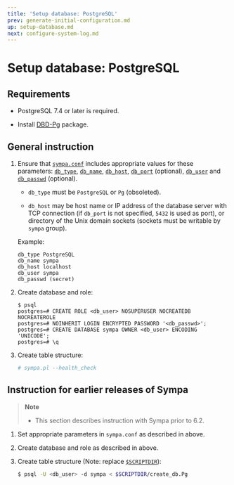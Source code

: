 ```yaml
---
title: 'Setup database: PostgreSQL'
prev: generate-initial-configuration.md
up: setup-database.md
next: configure-system-log.md
---
```


Setup database: PostgreSQL
==========================

Requirements
------------

  * PostgreSQL 7.4 or later is required.

  * Install [DBD-Pg](https://metacpan.org/release/DBD-Pg) package.

General instruction
-------------------

  1. Ensure that [``sympa.conf``](../layout.md#config) includes appropriate
     values for these parameters:
     [``db_type``](/gpldoc/man/sympa_config.5.html#db_type),
     [``db_name``](/gpldoc/man/sympa_config.5.html#db_name),
     [``db_host``](/gpldoc/man/sympa_config.5.html#db_host),
     [``db_port``](/gpldoc/man/sympa_config.5.html#db_port) (optional),
     [``db_user``](/gpldoc/man/sympa_config.5.html#db_user) and
     [``db_passwd``](/gpldoc/man/sympa_config.5.html#db_passwd) (optional).

       * ``db_type`` must be ``PostgreSQL`` or ``Pg`` (obsoleted).

       * ``db_host`` may be host name or IP address of the database server
         with TCP connection (if ``db_port`` is not specified, ``5432`` is
         used as port), or directory of the Unix domain sockets (sockets must
         be writable by ``sympa`` group).

       Example:
       ``` code
       db_type PostgreSQL
       db_name sympa
       db_host localhost
       db_user sympa
       db_passwd (secret)
       ```

  2. Create database and role:
     ```
     $ psql
     postgres=# CREATE ROLE <db_user> NOSUPERUSER NOCREATEDB NOCREATEROLE
     postgres=# NOINHERIT LOGIN ENCRYPTED PASSWORD '<db_passwd>';
     postgres=# CREATE DATABASE sympa OWNER <db_user> ENCODING 'UNICODE';
     postgres=# \q
     ```

  3. Create table structure:
     ``` bash
     # sympa.pl --health_check
     ```

Instruction for earlier releases of Sympa
-----------------------------------------

> **Note**
>
>   * This section describes instruction with Sympa prior to 6.2.

  1. Set appropriate parameters in `sympa.conf` as described in above.

  2. Create database and role as described in above.

  3. Create table structure (Note: replace
     [``$SCRIPTDIR``](../layout.md#scriptdir)):

     ``` bash
     $ psql -U <db_user> -d sympa < $SCRIPTDIR/create_db.Pg
     ```

